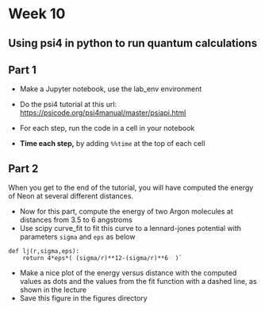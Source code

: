 # Week 10

## Using psi4 in python to run quantum calculations

## Part 1
- Make a Jupyter notebook, use the lab_env environment

- Do the psi4 tutorial at this url: https://psicode.org/psi4manual/master/psiapi.html

- For each step, run the code in a cell in your notebook

- **Time each step,** by adding `%%time` at the top of each cell

## Part 2

When you get to the end of the tutorial, you will have computed the energy of Neon at several different distances.

- Now for this part, compute the energy of two Argon molecules at distances from 3.5 to 6 angstroms
- Use scipy curve_fit to fit this curve to a lennard-jones potential with parameters `sigma` and `eps` as below

```
def lj(r,sigma,eps):
    return 4*eps*( (sigma/r)**12-(sigma/r)**6  )`
```

- Make a nice plot of the energy versus distance with the computed values as dots and the values from the fit function with a dashed line, as shown in the lecture
- Save this figure in the figures directory
